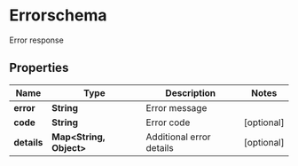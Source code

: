 

# Errorschema

Error response

## Properties

| Name | Type | Description | Notes |
|------------ | ------------- | ------------- | -------------|
|**error** | **String** | Error message |  |
|**code** | **String** | Error code |  [optional] |
|**details** | **Map&lt;String, Object&gt;** | Additional error details |  [optional] |



